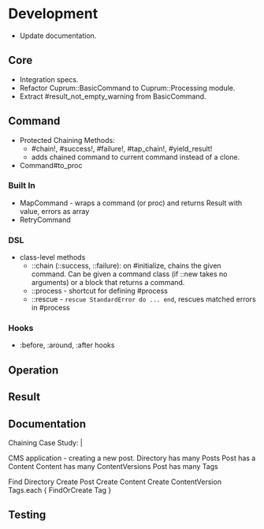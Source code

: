 # Development

- Update documentation.

## Core

- Integration specs.
- Refactor Cuprum::BasicCommand to Cuprum::Processing module.
- Extract #result_not_empty_warning from BasicCommand.

## Command

- Protected Chaining Methods:
  - #chain!, #success!, #failure!, #tap_chain!, #yield_result!
  - adds chained command to current command instead of a clone.
- Command#to_proc

### Built In

- MapCommand - wraps a command (or proc) and returns Result with value, errors
  as array
- RetryCommand

### DSL

- class-level methods
  - ::chain (::success, ::failure):
    on #initialize, chains the given command. Can be given a command class
    (if ::new takes no arguments) or a block that returns a command.
  - ::process - shortcut for defining #process
  - ::rescue - `rescue StandardError do ... end`, rescues matched errors in #process

### Hooks

- :before, :around, :after hooks

## Operation

## Result

## Documentation

Chaining Case Study: |

  CMS application - creating a new post.
  Directory has many Posts
  Post has a Content
  Content has many ContentVersions
  Post has many Tags

  Find Directory
  Create Post
  Create Content
  Create ContentVersion
  Tags.each { FindOrCreate Tag }

## Testing
